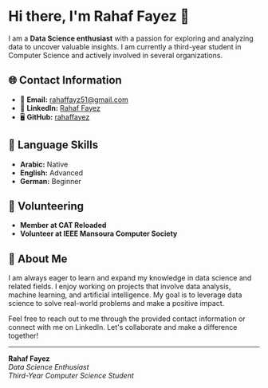 # Hi there, I'm Rahaf Fayez 🌟

I am a **Data Science enthusiast** with a passion for exploring and analyzing data to uncover valuable insights. I am currently a third-year student in Computer Science and actively involved in several organizations.

## 🌐 Contact Information
- 📧 **Email:** [rahaffayz51@gmail.com](mailto:rahaffayz51@gmail.com)
- 💼 **LinkedIn:** [Rahaf Fayez](https://www.linkedin.com/in/rahaf-fayez-481692287/)
- 🖥️ **GitHub:** [rahaffayez](https://github.com/rahaffayez)

## 🌟 Language Skills
- **Arabic:** Native
- **English:** Advanced
- **German:** Beginner

## 🤝 Volunteering
- **Member at CAT Reloaded**
- **Volunteer at IEEE Mansoura Computer Society**

## 📝 About Me
I am always eager to learn and expand my knowledge in data science and related fields. I enjoy working on projects that involve data analysis, machine learning, and artificial intelligence. My goal is to leverage data science to solve real-world problems and make a positive impact.

Feel free to reach out to me through the provided contact information or connect with me on LinkedIn. Let's collaborate and make a difference together!

---

**Rahaf Fayez**  
*Data Science Enthusiast*  
*Third-Year Computer Science Student*  
